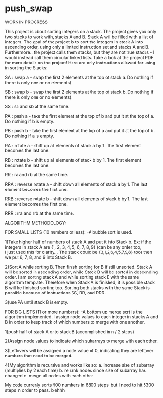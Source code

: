 # push_swap
WORK IN PROGRESS

This project is about sorting integers on a stack. The project gives you only two stacks to work with, stacks A and B.
Stack A will be filled with a list of integers. The goal of the project is to sort the integers in stack A into ascending order, using only a limited instruction set and stacks A and B. Furthermore.. the project calls them stacks, but they are not true stacks - I would instead call them circular linked lists.
Take a look at the project PDF for more details on the project!
Here are only instructions allowed for using in sorting the Stacks:

SA : swap a - swap the first 2 elements at the top of stack a. Do nothing if there is only one or no elements).

SB : swap b - swap the first 2 elements at the top of stack b. Do nothing if there is only one or no elements).

SS : sa and sb at the same time.

PA : push a - take the first element at the top of b and put it at the top of a. Do
     nothing if b is empty.
     
PB : push b - take the first element at the top of a and put it at the top of b. Do
     nothing if a is empty.
     
RA : rotate a - shift up all elements of stack a by 1. The first element becomes
     the last one.
     
RB : rotate b - shift up all elements of stack b by 1. The first element becomes the last one.

RR : ra and rb at the same time.

RRA : reverse rotate a - shift down all elements of stack a by 1. The last element becomes the first one.

RRB : reverse rotate b - shift down all elements of stack b by 1. The last element becomes the first one.

RRR : rra and rrb at the same time.

ALGORITHM METHODOLOGY:

FOR SMALL LISTS (10 numbers or less):
-A bubble sort is used.

1)Take higher half of numbers of stack A and put it into Stack b. 
  Ex: if the integers in stack A are {1, 2, 3, 4, 5, 6, 7, 8, 9} (can be any order too,  
  I just used this for clarity... The stack could be {3,1,2,6,4,5,7,9,8} too) then we put 6, 7, 8, and 9 into Stack B.

2)Sort A while sorting B. Then finish sorting for B if still unsorted.
  Stack A will be sorted in ascending order, while Stack B will be sorted in descending order.
  I am sorting stack A and while sorting stack B with the same algorithm template.
  Therefore when Stack A is finished, it is possible stack B will be finished sorting too. Sorting both stacks
  with the same Stack is possible because of instructions SS, RR, and RRR.

3)use PA until stack B is empty.

FOR BIG LISTS (11 or more numbers):
-A bottom up merge sort is the algorithm implemented. I assign node values to each integer in stacks A and B
 in order to keep track of which numbers to merge with one another.

1)push half of stack A onto stack B (accomplished in n / 2 steps)

2)Assign node values to indicate which subarrays to merge with each other.

3)Leftovers will be assigned a node value of 0, indicating they are leftover numbers that need to be merged.

4)My algorithm is recursive and works like so:
     a. increase size of subarray (multiplies by 2 each time)
     b. re rank nodes since size of subarray has changed 
     c. merge all nodes with each other

My code currenly sorts 500 numbers in 6800 steps, but I need to hit 5300 steps in order to pass. blehhh
